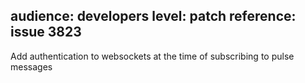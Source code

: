 audience: developers
level: patch
reference: issue 3823
---
Add authentication to websockets at the time of subscribing to pulse messages
